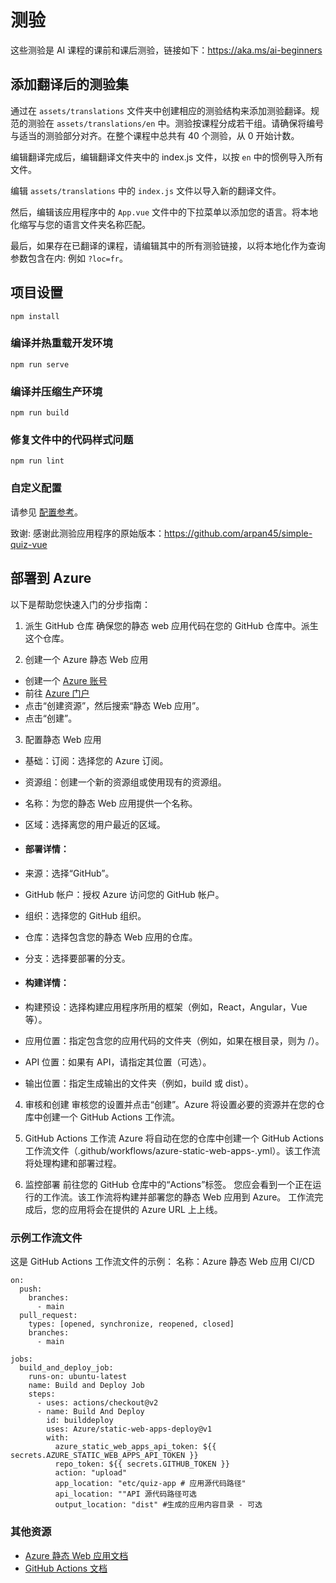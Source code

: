 # 测验

这些测验是 AI 课程的课前和课后测验，链接如下：https://aka.ms/ai-beginners

## 添加翻译后的测验集

通过在 `assets/translations` 文件夹中创建相应的测验结构来添加测验翻译。规范的测验在 `assets/translations/en` 中。测验按课程分成若干组。请确保将编号与适当的测验部分对齐。在整个课程中总共有 40 个测验，从 0 开始计数。

编辑翻译完成后，编辑翻译文件夹中的 index.js 文件，以按 `en` 中的惯例导入所有文件。

编辑 `assets/translations` 中的 `index.js` 文件以导入新的翻译文件。

然后，编辑该应用程序中的 `App.vue` 文件中的下拉菜单以添加您的语言。将本地化缩写与您的语言文件夹名称匹配。

最后，如果存在已翻译的课程，请编辑其中的所有测验链接，以将本地化作为查询参数包含在内: 例如 `?loc=fr`。

## 项目设置

```
npm install
```

### 编译并热重载开发环境

```
npm run serve
```

### 编译并压缩生产环境

```
npm run build
```

### 修复文件中的代码样式问题

```
npm run lint
```

### 自定义配置

请参见 [配置参考](https://cli.vuejs.org/config/)。

致谢: 感谢此测验应用程序的原始版本：https://github.com/arpan45/simple-quiz-vue

## 部署到 Azure

以下是帮助您快速入门的分步指南：

1. 派生 GitHub 仓库
确保您的静态 web 应用代码在您的 GitHub 仓库中。派生这个仓库。

2. 创建一个 Azure 静态 Web 应用
- 创建一个 [Azure 账号](http://azure.microsoft.com)
- 前往 [Azure 门户](https://portal.azure.com)
- 点击“创建资源”，然后搜索“静态 Web 应用”。
- 点击“创建”。

3. 配置静态 Web 应用
- 基础：订阅：选择您的 Azure 订阅。
- 资源组：创建一个新的资源组或使用现有的资源组。
- 名称：为您的静态 Web 应用提供一个名称。
- 区域：选择离您的用户最近的区域。

- #### 部署详情：
- 来源：选择“GitHub”。
- GitHub 帐户：授权 Azure 访问您的 GitHub 帐户。
- 组织：选择您的 GitHub 组织。
- 仓库：选择包含您的静态 Web 应用的仓库。
- 分支：选择要部署的分支。

- #### 构建详情：
- 构建预设：选择构建应用程序所用的框架（例如，React，Angular，Vue 等）。
- 应用位置：指定包含您的应用代码的文件夹（例如，如果在根目录，则为 /）。
- API 位置：如果有 API，请指定其位置（可选）。
- 输出位置：指定生成输出的文件夹（例如，build 或 dist）。

4. 审核和创建
审核您的设置并点击“创建”。Azure 将设置必要的资源并在您的仓库中创建一个 GitHub Actions 工作流。

5. GitHub Actions 工作流
Azure 将自动在您的仓库中创建一个 GitHub Actions 工作流文件（.github/workflows/azure-static-web-apps-<name>.yml）。该工作流将处理构建和部署过程。

6. 监控部署
前往您的 GitHub 仓库中的“Actions”标签。
您应会看到一个正在运行的工作流。该工作流将构建并部署您的静态 Web 应用到 Azure。
工作流完成后，您的应用将会在提供的 Azure URL 上上线。

### 示例工作流文件

这是 GitHub Actions 工作流文件的示例：
名称：Azure 静态 Web 应用 CI/CD
```
on:
  push:
    branches:
      - main
  pull_request:
    types: [opened, synchronize, reopened, closed]
    branches:
      - main

jobs:
  build_and_deploy_job:
    runs-on: ubuntu-latest
    name: Build and Deploy Job
    steps:
      - uses: actions/checkout@v2
      - name: Build And Deploy
        id: builddeploy
        uses: Azure/static-web-apps-deploy@v1
        with:
          azure_static_web_apps_api_token: ${{ secrets.AZURE_STATIC_WEB_APPS_API_TOKEN }}
          repo_token: ${{ secrets.GITHUB_TOKEN }}
          action: "upload"
          app_location: "etc/quiz-app # 应用源代码路径"
          api_location: ""API 源代码路径可选
          output_location: "dist" #生成的应用内容目录 - 可选
```

### 其他资源
- [Azure 静态 Web 应用文档](https://learn.microsoft.com/azure/static-web-apps/getting-started)
- [GitHub Actions 文档](https://docs.github.com/actions/use-cases-and-examples/deploying/deploying-to-azure-static-web-app)
